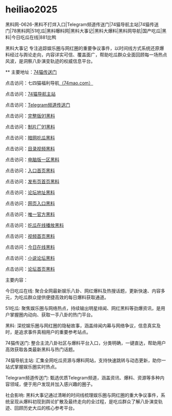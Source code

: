 # heiliao2025
黑料网-0626-黑料不打烊入口|Telegram频道传送门|74猫导航主站|74猫传送门|78黑料网|51吃瓜|黑料曝料网|黑料大事记|黑料大爆料|黑料网导航|国产吃瓜|黑料|今日吃瓜在线|881比鸭

黑料大事记 专注追踪娱乐圈与网红圈的重要争议事件，以时间线方式系统还原爆料经过与舆论走向，内容详实可信、覆盖面广，帮助吃瓜群众全面回顾每一场热点风波，是洞察八卦演变轨迹的权威信息平台。

** 主要地址：<a href="https://74mao.com/">74猫传送门</a>

点击访问：七四猫福利导航<a href="https://74mao.com/">（74mao.com）</a>

点击访问：<a href="https://74mao.com/">74猫导航主站</a>

点击访问：<a href="https://74mao.com/">Telegram频道传送门</a>

点击访问：<a href="https://hj-700.pages.dev/">完整版91黑料</a>  

点击访问：<a href="https://hj-712.pages.dev/">制片厂91黑料</a>  

点击访问：<a href="https://hj-947.pages.dev/">暗网吃瓜黑料</a>  

点击访问：<a href="https://hj-948.pages.dev/">目录视频黑料</a>  

点击访问：<a href="https://hj-949.pages.dev/">电脑版一区黑料</a>  

点击访问：<a href="https://hj-950.pages.dev/">入口首页黑料</a>  

点击访问：<a href="https://hj-951.pages.dev/">发布页首页黑料</a>  

点击访问：<a href="https://hj-952.pages.dev/">论坛地址黑料</a>  

点击访问：<a href="https://hj-953.pages.dev/">网页入口黑料</a>  

点击访问：<a href="https://hj-954.pages.dev/">唯一官方黑料</a>  

点击访问：<a href="https://hj-934.pages.dev/">吃瓜在线播放黑料</a>  

点击访问：<a href="https://hj-935.pages.dev/">视频首页黑料</a>  

点击访问：<a href="https://hj-936.pages.dev/">今日在线黑料</a>  

点击访问：<a href="https://hj-937.pages.dev/">小说论坛黑料</a>  

点击访问：<a href="https://hj-938.pages.dev/">论坛首页黑料</a>  

主要内容：

今日吃瓜在线: 聚合全网最新娱乐八卦、网红爆料及热搜话题，更新快速、内容多元，为吃瓜群众提供便捷高效的每日爆料获取通道。

51吃瓜: 聚焦娱乐圈与网络热点，持续输出明星绯闻、网红黑料等劲爆资讯，是用户掌握圈内动向、获取一手八卦的热门平台。

黑料: 深挖娱乐圈与网红圈的隐秘故事，涵盖绯闻内幕与网络争议，信息真实及时，是追求事件真相用户的重要参考站点。

74猫传送门: 整合主流八卦社区与爆料平台入口，分类明确，一键直达，帮助用户高效获取各类最新黑料与热门话题。

74猫导航主站: 汇集全网吃瓜资源与爆料网站，支持快速跳转与动态更新，助你一站式掌握娱乐圈实时热点。

Telegram频道传送门: 甄选优质Telegram频道，涵盖资讯、爆料、资源等多种内容领域，便于用户发现并加入感兴趣的圈子。

社会影响:
黑料大事记通过清晰的时间线梳理娱乐圈与网红圈的重大争议事件，系统呈现从爆料初现到舆论扩散及最终走向的全过程，是吃瓜群众了解八卦演变轨迹、回顾历史大瓜的核心参考平台。

<span style="display:none;">[Canonical link](）</span>
